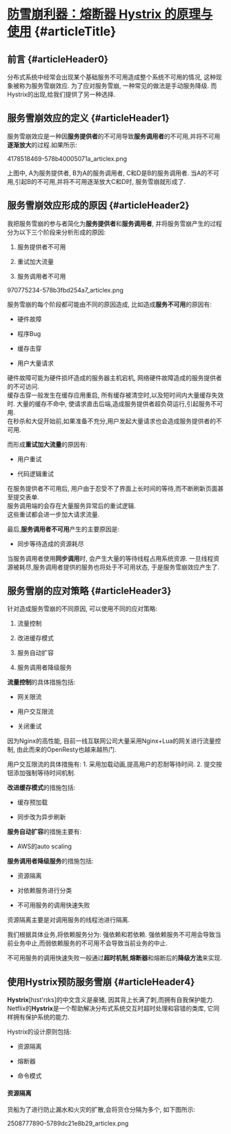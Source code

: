 # [防雪崩利器：熔断器 Hystrix 的原理与使用](https://segmentfault.com/a/1190000005988895) {#articleTitle}

## 前言 {#articleHeader0}

分布式系统中经常会出现某个基础服务不可用造成整个系统不可用的情况, 这种现象被称为服务雪崩效应. 为了应对服务雪崩, 一种常见的做法是手动服务降级. 而Hystrix的出现,给我们提供了另一种选择.

## 服务雪崩效应的定义 {#articleHeader1}

服务雪崩效应是一种因**服务提供者**的不可用导致**服务调用者**的不可用,并将不可用**逐渐放大**的过程.如果所示:

4178518469-578b40005071a\_articlex.png

上图中, A为服务提供者, B为A的服务调用者, C和D是B的服务调用者. 当A的不可用,引起B的不可用,并将不可用逐渐放大C和D时, 服务雪崩就形成了.

## 服务雪崩效应形成的原因 {#articleHeader2}

我把服务雪崩的参与者简化为**服务提供者**和**服务调用者**, 并将服务雪崩产生的过程分为以下三个阶段来分析形成的原因:

1. 服务提供者不可用

2. 重试加大流量

3. 服务调用者不可用

970775234-578b3fbd254a7\_articlex.png

服务雪崩的每个阶段都可能由不同的原因造成, 比如造成**服务不可用**的原因有:

* 硬件故障

* 程序Bug

* 缓存击穿

* 用户大量请求

硬件故障可能为硬件损坏造成的服务器主机宕机, 网络硬件故障造成的服务提供者的不可访问.  
缓存击穿一般发生在缓存应用重启, 所有缓存被清空时,以及短时间内大量缓存失效时. 大量的缓存不命中, 使请求直击后端,造成服务提供者超负荷运行,引起服务不可用.  
在秒杀和大促开始前,如果准备不充分,用户发起大量请求也会造成服务提供者的不可用.

而形成**重试加大流量**的原因有:

* 用户重试

* 代码逻辑重试

在服务提供者不可用后, 用户由于忍受不了界面上长时间的等待,而不断刷新页面甚至提交表单.  
服务调用端的会存在大量服务异常后的重试逻辑.  
这些重试都会进一步加大请求流量.

最后,**服务调用者不可用**产生的主要原因是:

* 同步等待造成的资源耗尽

当服务调用者使用**同步调用**时, 会产生大量的等待线程占用系统资源. 一旦线程资源被耗尽,服务调用者提供的服务也将处于不可用状态, 于是服务雪崩效应产生了.

## 服务雪崩的应对策略 {#articleHeader3}

针对造成服务雪崩的不同原因, 可以使用不同的应对策略:

1. 流量控制

2. 改进缓存模式

3. 服务自动扩容

4. 服务调用者降级服务

**流量控制**的具体措施包括:

* 网关限流

* 用户交互限流

* 关闭重试

因为Nginx的高性能, 目前一线互联网公司大量采用Nginx+Lua的网关进行流量控制, 由此而来的OpenResty也越来越热门.

用户交互限流的具体措施有: 1. 采用加载动画,提高用户的忍耐等待时间. 2. 提交按钮添加强制等待时间机制.

**改进缓存模式**的措施包括:

* 缓存预加载

* 同步改为异步刷新

**服务自动扩容**的措施主要有:

* AWS的auto scaling

**服务调用者降级服务**的措施包括:

* 资源隔离

* 对依赖服务进行分类

* 不可用服务的调用快速失败

资源隔离主要是对调用服务的线程池进行隔离.

我们根据具体业务,将依赖服务分为: 强依赖和若依赖. 强依赖服务不可用会导致当前业务中止,而弱依赖服务的不可用不会导致当前业务的中止.

不可用服务的调用快速失败一般通过**超时机制**,**熔断器**和熔断后的**降级方法**来实现.

## 使用Hystrix预防服务雪崩 {#articleHeader4}

**Hystrix**\[hɪst'rɪks\]的中文含义是豪猪, 因其背上长满了刺,而拥有自我保护能力. Netflix的**Hystrix**是一个帮助解决分布式系统交互时超时处理和容错的类库, 它同样拥有保护系统的能力.

Hystrix的设计原则包括:

* 资源隔离

* 熔断器

* 命令模式

#### 资源隔离

货船为了进行防止漏水和火灾的扩散,会将货仓分隔为多个, 如下图所示:

2508777890-5789dc21e8b29\_articlex.png

